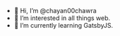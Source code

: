 - 👋 Hi, I’m @chayan00chawra
- 👀 I’m interested in all things web.
- 🌱 I’m currently learning GatsbyJS.

<!---
chayan00chawra/chayan00chawra is a ✨ special ✨ repository because its `README.md` (this file) appears on your GitHub profile.
You can click the Preview link to take a look at your changes.
--->
